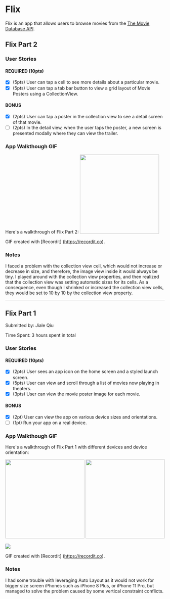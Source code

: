 # Flix

Flix is an app that allows users to browse movies from the [The Movie Database API](http://docs.themoviedb.apiary.io/#).

## Flix Part 2

### User Stories

#### REQUIRED (10pts)
- [X] (5pts) User can tap a cell to see more details about a particular movie.
- [X] (5pts) User can tap a tab bar button to view a grid layout of Movie Posters using a CollectionView.

#### BONUS
- [X] (2pts) User can tap a poster in the collection view to see a detail screen of that movie.
- [ ] (2pts) In the detail view, when the user taps the poster, a new screen is presented modally where they can view the trailer.

### App Walkthough GIF
Here's a walkthrough of Flix Part 2:
<img src="http://g.recordit.co/543MreyDX2.gif" width=250><br>

GIF created with [Recordit] (https://recordit.co).

### Notes
I faced a problem with the collection view cell, which would not increase or decrease in size, and therefore, the image view inside it would always be tiny. I played around with the collection view properties, and then realized that the collection view was setting automatic sizes for its cells. As a consequence, even though I shrinked or increased the collection view cells, they would be set to 10 by 10 by the collection view property.

---

## Flix Part 1

Submitted by: Jiale Qiu

Time Spent: 3 hours spent in total

### User Stories

#### REQUIRED (10pts)
- [X] (2pts) User sees an app icon on the home screen and a styled launch screen.
- [X] (5pts) User can view and scroll through a list of movies now playing in theaters.
- [X] (3pts) User can view the movie poster image for each movie.

#### BONUS
- [X] (2pt) User can view the app on various device sizes and orientations.
- [ ] (1pt) Run your app on a real device.

### App Walkthough GIF
Here's a walkthrough of Flix Part 1 with different devices and device orientation:
<p>
  <img src="http://g.recordit.co/TgCZdUSio6.gif" width=250>
  <img src="https://recordit.co/DKJiF30NrT.gif" width=250>
</p>
<img src="http://g.recordit.co/vXGhQEL4m1.gif"> <br>

GIF created with [Recordit] (https://recordit.co).

### Notes
I had some trouble with leveraging Auto Layout as it would not work for bigger size screen iPhones such as iPhone 8 Plus, or iPhone 11 Pro, but managed to solve the problem caused by some vertical constraint conflicts.
